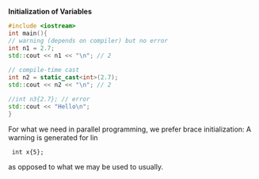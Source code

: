 **Initialization of Variables**
```C++
#include <iostream>  
int main(){  
// warning (depends on compiler) but no error  
int n1 = 2.7;  
std::cout << n1 << "\n"; // 2
  
// compile-time cast  
int n2 = static_cast<int>(2.7);  
std::cout << n2 << "\n"; // 2  

//int n3{2.7}; // error  
std::cout << "Hello\n";  
}
```
For what we need in parallel programming, we prefer brace initialization: 
A warning is generated for lin

	 int x{5};

as opposed to what we may be used to usually. 
